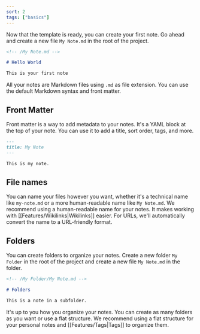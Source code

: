 ```yaml
---
sort: 2
tags: ["basics"]
---
```


Now that the template is ready, you can create your first note. Go ahead and create a new file `My Note.md` in the root of the project.

```markdown
<!-- /My Note.md -->

# Hello World

This is your first note
```

All your notes are Markdown files using `.md` as file extension. You can use the default Markdown syntax and front matter.

## Front Matter

Front matter is a way to add metadata to your notes. It's a YAML block at the top of your note. You can use it to add a title, sort order, tags, and more.

```markdown
---
title: My Note
---

This is my note.
```

## File names

You can name your files however you want, whether it's a technical name like `my-note.md` or a more human-readable name like `My Note.md`. We recommend using a human-readable name for your notes. It makes working with [[Features/Wikilinks|Wikilinks]] easier. For URLs, we'll automatically convert the name to a URL-friendly format.

## Folders

You can create folders to organize your notes. Create a new folder `My Folder` in the root of the project and create a new file `My Note.md` in the folder.

```markdown
<!-- /My Folder/My Note.md -->

# Folders

This is a note in a subfolder.
```

It's up to you how you organize your notes. You can create as many folders as you want or use a flat structure. We recommend using a flat structure for your personal notes and [[Features/Tags|Tags]] to organize them.
